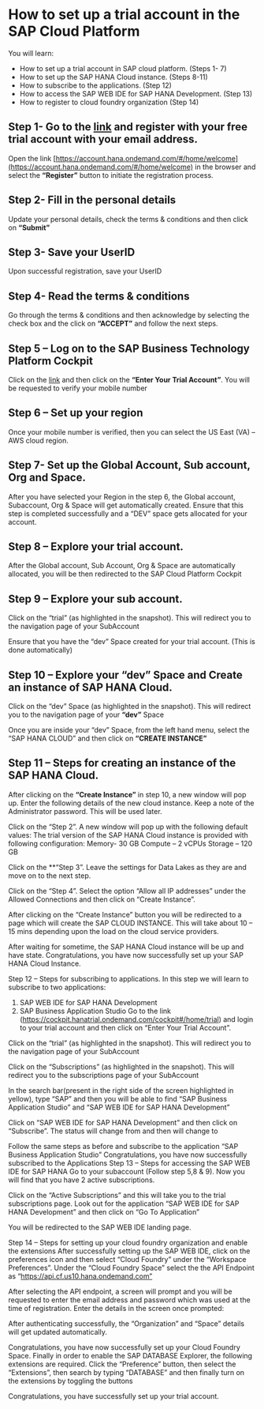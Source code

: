 # How to set up a trial account in the SAP Cloud Platform

You will learn:
- How to set up a trial account in SAP cloud platform. (Steps 1- 7)
- How to set up the SAP HANA Cloud instance. (Steps 8-11)
- How to subscribe to the applications. (Step 12)
- How to access the SAP WEB IDE for SAP HANA Development. (Step 13)
-  How to register to cloud foundry organization (Step 14)

## Step 1- Go to the [link](https://account.hana.ondemand.com/#/home/welcome) and register with your free trial account with your email address. 

Open the link [https://account.hana.ondemand.com/#/home/welcome](https://account.hana.ondemand.com/#/home/welcome) in the browser and select the **“Register”** button to initiate the registration process.

 

## Step 2- Fill in the personal details
Update your personal details, check the terms & conditions and then click on **“Submit”**
 


## Step 3- Save your UserID
Upon successful registration, save your UserID
 

## Step 4- Read the terms &  conditions
Go through the terms & conditions and then acknowledge by selecting the check box and the click on **“ACCEPT”** and follow the next steps.
 
## Step 5 – Log on to the SAP Business Technology Platform Cockpit  
Click on the [link](https://cockpit.hanatrial.ondemand.com/cockpit#/home/trial)  and then click on the **“Enter Your Trial Account”**.  You will be requested to verify your mobile number
 
## Step 6 – Set up your region
 Once your mobile number is verified, then you can select the US East (VA) – AWS cloud  region. 

## Step 7- Set up the Global Account, Sub account, Org and Space.
 After you have selected your Region in the step 6, the Global account, Subaccount, Org & Space will get automatically created.
Ensure that this step is completed successfully and a “DEV” space gets allocated for your account.
 







## Step 8 – Explore your trial account.
After the Global account, Sub Account, Org & Space are automatically allocated, you will be then redirected to the SAP Cloud Platform Cockpit 
 
 
## Step 9 – Explore your sub account.
Click on the “trial” (as highlighted in the snapshot). This will redirect you to the navigation page of your SubAccount 
 

Ensure that you have the “dev” Space created for your trial account. (This is done automatically)
 

## Step 10 – Explore your “dev” Space and Create an instance of SAP HANA Cloud.
Click on the “dev” Space (as highlighted in the snapshot). This will redirect you to the navigation page of your **“dev”** Space
 

Once you are inside your “dev” Space, from the left hand menu, select the “SAP HANA CLOUD” and then click on **“CREATE INSTANCE”**
 

 
## Step 11 – Steps for creating an instance of the SAP HANA Cloud.
After clicking on the **“Create Instance”** in step 10, a new window will pop up. Enter the following details of the new cloud instance. 
Keep a note of the Administrator password. This will be used later.
 

Click on the “Step 2”. A new window will pop up with the following default values:
The trial version of the SAP HANA Cloud instance is provided with following configuration: 
Memory- 30 GB
Compute – 2 vCPUs
Storage – 120 GB
 
Click on the **“Step 3”. Leave the settings for Data Lakes as they are and move on to the next step.
 
Click on the “Step 4”.  Select the option “Allow all IP addresses” under the Allowed Connections and then click on “Create Instance”. 
 

After clicking on the “Create Instance” button you will be redirected to a page which will create the SAP CLOUD INSTANCE. This will take about 10 – 15 mins depending upon the load on the cloud service providers.

 
After waiting for sometime, the SAP HANA Cloud instance will be up and have  state.
Congratulations, you have now successfully set up your SAP HANA Cloud Instance.
 

Step 12 – Steps for subscribing to applications.
In this step we will learn to subscribe to two applications:
1. SAP WEB IDE for SAP HANA Development
2. SAP Business Application Studio
Go to the link (https://cockpit.hanatrial.ondemand.com/cockpit#/home/trial) and login to your trial account and then click on “Enter Your Trial Account”.
 
Click on the “trial” (as highlighted in the snapshot). This will redirect you to the navigation page of your SubAccount 
 

Click on the “Subscriptions” (as highlighted in the snapshot). This will redirect you to the subscriptions  page of your SubAccount 
 
In the search bar(present in the right side of the screen highlighted in yellow), type “SAP” and then you will be able to find “SAP Business Application Studio” and “SAP WEB IDE for SAP HANA Development”

 
Click on “SAP WEB IDE for SAP HANA Development” and then click on “Subscribe”. The status will change from  and then will change to  
 
Follow the same steps as before and subscribe to the application “SAP Business Application Studio”
Congratulations, you have now successfully subscribed to the Applications
Step 13 – Steps for accessing the SAP WEB IDE for SAP HANA
Go to your subaccount (Follow step 5,8 & 9). Now you will find that you have 2 active subscriptions.
 

Click on the “Active Subscriptions” and this will take you to the trial subscriptions page. Look out for the application “SAP WEB IDE for SAP HANA Development” and then click on “Go To Application”
 
You will be redirected to the SAP WEB IDE landing page.
 
Step 14 – Steps for setting up your cloud foundry organization and enable the extensions
After successfully setting up the SAP WEB IDE, click on the preferences icon   and then select “Cloud Foundry” under the “Workspace Preferences”.
Under the “Cloud Foundry Space” select the the API Endpoint as “https://api.cf.us10.hana.ondemand.com”
 
After selecting the API endpoint, a screen will prompt and you will be requested to enter the email address and password which was used at the time of registration. Enter the details in the screen once prompted:
 
After authenticating successfully, the “Organization” and “Space” details will get updated automatically.
 
Congratulations, you have now successfully set up your Cloud Foundry Space.
Finally in order to enable the SAP DATABASE Explorer, the following extensions are required.
Click the “Preference” button, then select the “Extensions”, then search by typing “DATABASE” and then finally turn on the extensions by toggling the buttons

 
Congratulations, you have successfully set up your trial account.
